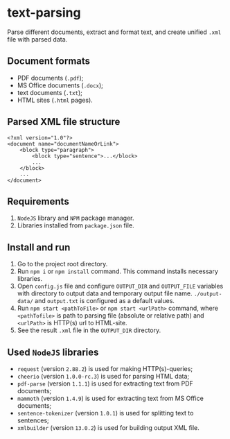 # text-parsing
Parse different documents, extract and format text, and create unified `.xml` file with parsed data.

## Document formats
- PDF documents (`.pdf`);
- MS Office documents (`.docx`);
- text documents (`.txt`);
- HTML sites (`.html` pages).

## Parsed XML file structure
    <?xml version="1.0"?>
    <document name="documentNameOrLink">
        <block type="paragraph">
            <block type="sentence">...</block>
            ...
        </block>
        ...
    </document>

## Requirements
1. `NodeJS` library and `NPM` package manager.
2. Libraries installed from `package.json` file.

## Install and run
1. Go to the project root directory.
2. Run `npm i` or `npm install` command. This command installs necessary libraries.
3. Open `config.js` file and configure `OUTPUT_DIR` and `OUTPUT_FILE` variables with directory to output data and temporary
output file name. `./output-data/` and `output.txt` is configured as a default values.
4. Run `npm start <pathToFile>` or `npm start <urlPath>` command, where `<pathTofile>` is path to parsing file
(absolute or relative path) and `<urlPath>` is HTTP(s) url to HTML-site.
5. See the result `.xml` file in the `OUTPUT_DIR` directory.

## Used `NodeJS` libraries
- `request` (version `2.88.2`) is used for making HTTP(s)-queries;
- `cheerio` (version `1.0.0-rc.3`) is used for parsing HTML data;
- `pdf-parse` (version `1.1.1`) is used for extracting text from PDF documents;
- `mammoth` (version `1.4.9`) is used for extracting text from MS Office documents;
- `sentence-tokenizer` (version `1.0.1`) is used for splitting text to sentences;
- `xmlbuilder` (version `13.0.2`) is used for building output XML file.

 
